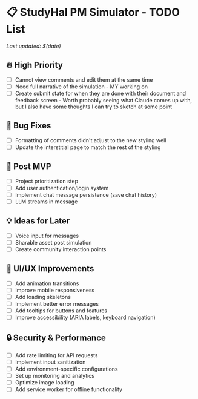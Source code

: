 # 📋 StudyHal PM Simulator - TODO List

*Last updated: $(date)* 

## 🔥 High Priority
- [ ] Cannot view comments and edit them at the same time
- [ ] Need full narrative of the simulation - MY working on
- [ ] Create submit state for when they are done with their document and feedback screen - Worth probably seeing what Claude comes up with, but I also have some thoughts I can try to sketch at some point

## 🐛 Bug Fixes
- [ ] Formatting of comments didn't adjust to the new styling well
- [ ] Update the interstitial page to match the rest of the styling

## 🚀 Post MVP
- [ ] Project prioritization step
- [ ] Add user authentication/login system
- [ ] Implement chat message persistence (save chat history)
- [ ] LLM streams in message

## 💡 Ideas for Later
- [ ] Voice input for messages
- [ ] Sharable asset post simulation
- [ ] Create community interaction points

## 🎨 UI/UX Improvements
- [ ] Add animation transitions
- [ ] Improve mobile responsiveness
- [ ] Add loading skeletons
- [ ] Implement better error messages
- [ ] Add tooltips for buttons and features
- [ ] Improve accessibility (ARIA labels, keyboard navigation)

## 🔒 Security & Performance
- [ ] Add rate limiting for API requests
- [ ] Implement input sanitization
- [ ] Add environment-specific configurations
- [ ] Set up monitoring and analytics
- [ ] Optimize image loading
- [ ] Add service worker for offline functionality
